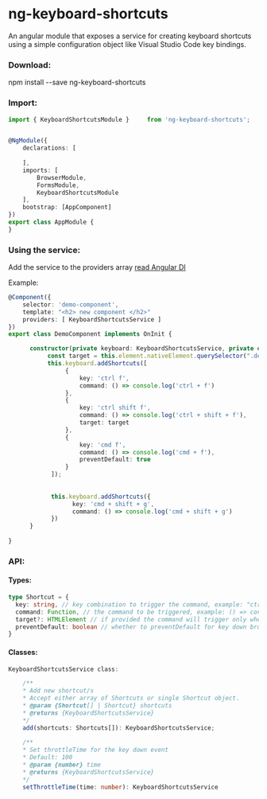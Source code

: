 # ng-keyboard-shortcuts

An angular module that exposes a service for creating keyboard shortcuts using a simple configuration object like Visual Studio Code key bindings.

### Download:

npm install --save ng-keyboard-shortcuts


### Import:
```typescript
import { KeyboardShortcutsModule }     from 'ng-keyboard-shortcuts';


@NgModule({
    declarations: [
        
    ],
    imports: [
        BrowserModule,
        FormsModule,
        KeyboardShortcutsModule
    ],     
    bootstrap: [AppComponent]
})
export class AppModule {
}
```


### Using the service:

Add the service to the providers array [read Angular DI](https://angular.io/guide/hierarchical-dependency-injection)

Example:
```typescript
@Component({
    selector: 'demo-component',
    template: "<h2> new component </h2>"
    providers: [ KeyboardShortcutsService ]
})
export class DemoComponent implements OnInit {

      constructor(private keyboard: KeyboardShortcutsService, private element: ElementRef) {
           const target = this.element.nativeElement.querySelector(".demo-input");
           this.keyboard.addShortcuts([
                {
                    key: 'ctrl f',
                    command: () => console.log('ctrl + f')
                },
                {
                    key: 'ctrl shift f',
                    command: () => console.log('ctrl + shift + f'),
                    target: target
                },
                {
                    key: 'cmd f',
                    command: () => console.log('cmd + f'),
                    preventDefault: true
                }
            ]);
            
            
            this.keyboard.addShortcuts({
                  key: 'cmd + shift + g',
                  command: () => console.log('cmd + shift + g')
            })
      }
      
}
```

### API:

#### Types:
```typescript
type Shortcut = {
  key: string, // key combination to trigger the command, example: "ctrl + shift + g" 
  command: Function, // the command to be triggered, example: () => console.log('hi world') 
  target?: HTMLElement // if provided the command will trigger only when key event is invoked by the target,
  preventDefault: boolean // whether to preventDefault for key down browser event
}
```
#### Classes:
```typescript
KeyboardShortcutsService class: 

    /**
    * Add new shortcut/s
    * Accept either array of Shortcuts or single Shortcut object.
    * @param {Shortcut[] | Shortcut} shortcuts
    * @returns {KeyboardShortcutsService}
    */
    add(shortcuts: Shortcuts[]): KeyboardShortcutsService;
    
    /**
    * Set throttleTime for the key down event
    * Default: 100
    * @param {number} time
    * @returns {KeyboardShortcutsService}
    */
    setThrottleTime(time: number): KeyboardShortcutsService
```
